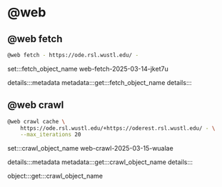 # @web

## @web fetch

```bash
@web fetch - https://ode.rsl.wustl.edu/ -
```

set:::fetch_object_name web-fetch-2025-03-14-jket7u

details:::metadata
metadata:::get:::fetch_object_name
details:::

## @web crawl

```bash
@web crawl cache \
    https://ode.rsl.wustl.edu/+https://oderest.rsl.wustl.edu/ - \
    --max_iterations 20
```

set:::crawl_object_name web-crawl-2025-03-15-wualae

details:::metadata
metadata:::get:::crawl_object_name
details:::

object:::get:::crawl_object_name